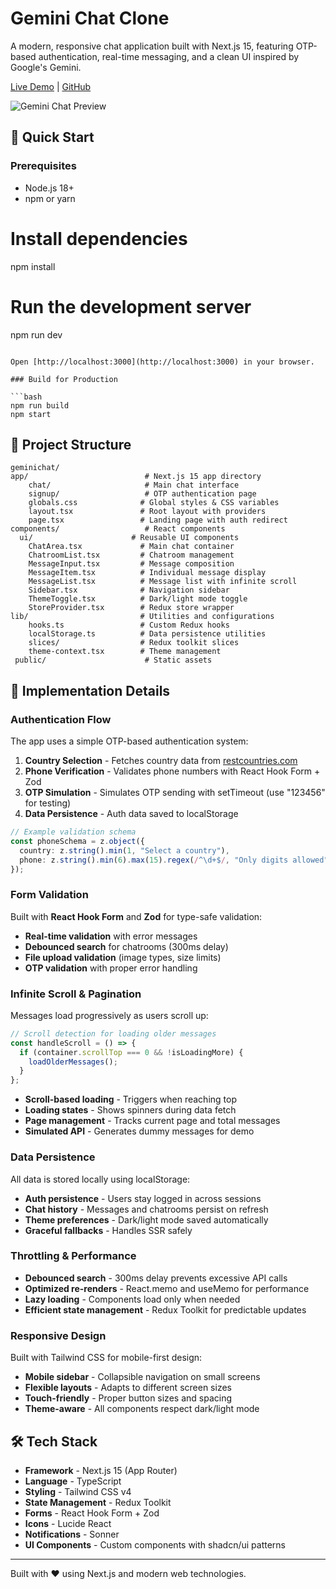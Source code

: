 # Gemini Chat Clone

A modern, responsive chat application built with Next.js 15, featuring OTP-based authentication, real-time messaging, and a clean UI inspired by Google's Gemini.

[Live Demo](https://your-deployment-link.com) | [GitHub](https://github.com/yourusername/geminichat)

![Gemini Chat Preview](https://via.placeholder.com/800x400/1a1a1a/ffffff?text=Gemini+Chat+Preview)


## 🚀 Quick Start

### Prerequisites
- Node.js 18+ 
- npm or yarn


# Install dependencies
npm install

# Run the development server
npm run dev
```

Open [http://localhost:3000](http://localhost:3000) in your browser.

### Build for Production

```bash
npm run build
npm start
```

## 📁 Project Structure

```
geminichat/
app/                          # Next.js 15 app directory
    chat/                     # Main chat interface
    signup/                   # OTP authentication page
    globals.css              # Global styles & CSS variables
    layout.tsx               # Root layout with providers
    page.tsx                 # Landing page with auth redirect
components/                   # React components
  ui/                      # Reusable UI components
    ChatArea.tsx             # Main chat container
    ChatroomList.tsx         # Chatroom management
    MessageInput.tsx         # Message composition
    MessageItem.tsx          # Individual message display
    MessageList.tsx          # Message list with infinite scroll
    Sidebar.tsx              # Navigation sidebar
    ThemeToggle.tsx          # Dark/light mode toggle
    StoreProvider.tsx        # Redux store wrapper
lib/                         # Utilities and configurations
    hooks.ts                 # Custom Redux hooks
    localStorage.ts          # Data persistence utilities
    slices/                  # Redux toolkit slices
    theme-context.tsx        # Theme management
 public/                      # Static assets
```

## 🔧 Implementation Details

### Authentication Flow

The app uses a simple OTP-based authentication system:

1. **Country Selection** - Fetches country data from [restcountries.com](https://restcountries.com)
2. **Phone Verification** - Validates phone numbers with React Hook Form + Zod
3. **OTP Simulation** - Simulates OTP sending with setTimeout (use "123456" for testing)
4. **Data Persistence** - Auth data saved to localStorage

```typescript
// Example validation schema
const phoneSchema = z.object({
  country: z.string().min(1, "Select a country"),
  phone: z.string().min(6).max(15).regex(/^\d+$/, "Only digits allowed"),
});
```

### Form Validation

Built with **React Hook Form** and **Zod** for type-safe validation:

- **Real-time validation** with error messages
- **Debounced search** for chatrooms (300ms delay)
- **File upload validation** (image types, size limits)
- **OTP validation** with proper error handling

### Infinite Scroll & Pagination

Messages load progressively as users scroll up:

```typescript
// Scroll detection for loading older messages
const handleScroll = () => {
  if (container.scrollTop === 0 && !isLoadingMore) {
    loadOlderMessages();
  }
};
```

- **Scroll-based loading** - Triggers when reaching top
- **Loading states** - Shows spinners during data fetch
- **Page management** - Tracks current page and total messages
- **Simulated API** - Generates dummy messages for demo

### Data Persistence

All data is stored locally using localStorage:

- **Auth persistence** - Users stay logged in across sessions
- **Chat history** - Messages and chatrooms persist on refresh
- **Theme preferences** - Dark/light mode saved automatically
- **Graceful fallbacks** - Handles SSR safely

### Throttling & Performance

- **Debounced search** - 300ms delay prevents excessive API calls
- **Optimized re-renders** - React.memo and useMemo for performance
- **Lazy loading** - Components load only when needed
- **Efficient state management** - Redux Toolkit for predictable updates

### Responsive Design

Built with Tailwind CSS for mobile-first design:

- **Mobile sidebar** - Collapsible navigation on small screens
- **Flexible layouts** - Adapts to different screen sizes
- **Touch-friendly** - Proper button sizes and spacing
- **Theme-aware** - All components respect dark/light mode

## 🛠️ Tech Stack

- **Framework** - Next.js 15 (App Router)
- **Language** - TypeScript
- **Styling** - Tailwind CSS v4
- **State Management** - Redux Toolkit
- **Forms** - React Hook Form + Zod
- **Icons** - Lucide React
- **Notifications** - Sonner
- **UI Components** - Custom components with shadcn/ui patterns


---

Built with ❤️ using Next.js and modern web technologies.
